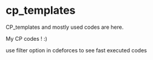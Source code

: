 # cp_templates

CP_templates and mostly used codes are here.

My CP codes ! :)


use filter option in cdeforces to see fast executed codes
